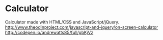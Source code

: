 # Calculator
Calculator made with HTML/CSS and JavaScript/jQuery.
http://www.theodinproject.com/javascript-and-jquery/on-screen-calculator
http://codepen.io/andrewatts85/full/gbKjVz